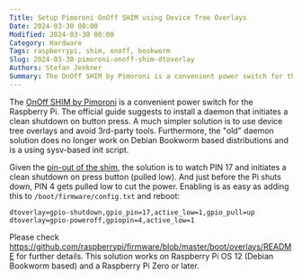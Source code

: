 ```yaml
---
Title: Setup Pimoroni OnOff SHIM using Device Tree Overlays
Date: 2024-03-30 00:00
Modified: 2024-03-30 00:00
Category: Hardware
Tags: raspberrypi, shim, onoff, bookworm
Slug: 2024-03-30-pimoroni-onoff-shim-dtoverlay
Authors: Stefan Jenkner
Summary: The OnOff SHIM by Pimoroni is a convenient power switch for the Raspberry Pi. The official guide suggests to install a daemon that initiates a clean shutdown on button press. A much simpler solution is to use device tree overlays and avoid 3rd-party tools.
---
```


The [OnOff SHIM by Pimoroni](https://shop.pimoroni.com/products/onoff-shim) is a convenient power switch for the Raspberry Pi.
The official guide suggests to install a daemon that initiates a clean shutdown on button press.
A much simpler solution is to use device tree overlays and avoid 3rd-party tools.
Furthermore, the "old" daemon solution does no longer work on Debian Bookworm based distributions and is a using sysv-based init script.

Given the [pin-out of the shim](https://pinout.xyz/pinout/onoff_shim), the solution is to watch PIN 17 and initiates a clean shutdown on press button (pulled low). And just before the Pi shuts down, PIN 4 gets pulled low to cut the power. Enabling is as easy as adding this to `/boot/firmware/config.txt` and reboot:

```
dtoverlay=gpio-shutdown,gpio_pin=17,active_low=1,gpio_pull=up
dtoverlay=gpio-poweroff,gpiopin=4,active_low=1
```

Please check <https://github.com/raspberrypi/firmware/blob/master/boot/overlays/README> for further details.
This solution works on Raspberry Pi OS 12 (Debian Bookworm based) and a Raspberry Pi Zero or later.
